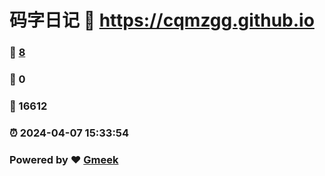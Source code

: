 # 码字日记 :link: https://cqmzgg.github.io 
### :page_facing_up: [8](https://cqmzgg.github.io/tag.html) 
### :speech_balloon: 0 
### :hibiscus: 16612 
### :alarm_clock: 2024-04-07 15:33:54 
### Powered by :heart: [Gmeek](https://github.com/Meekdai/Gmeek)
